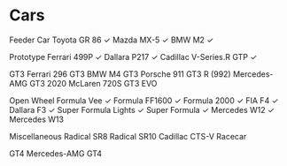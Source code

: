 # Cars

Feeder Car
Toyota GR 86 ✓
Mazda MX-5 ✓
BMW M2 ✓

Prototype
Ferrari 499P ✓
Dallara P217 ✓
Cadillac V-Series.R GTP ✓

GT3
Ferrari 296 GT3
BMW M4 GT3
Porsche 911 GT3 R (992)
Mercedes-AMG GT3 2020
McLaren 720S GT3 EVO

Open Wheel
Formula Vee ✓
Formula FF1600 ✓
Formula 2000 ✓
FIA F4 ✓
Dallara F3 ✓
Super Formula Lights ✓
Super Formula ✓ 
Mercedes W12 ✓
Mercedes W13

Miscellaneous
Radical SR8 
Radical SR10 
Cadillac CTS-V Racecar

GT4
Mercedes-AMG GT4